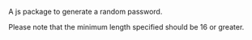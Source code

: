 A js package to generate a random password.

Please note that the minimum length specified should be 16 or greater.
